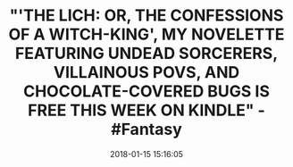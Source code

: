 ---
title: >-
  "'THE LICH: OR, THE CONFESSIONS OF A WITCH-KING', MY NOVELETTE FEATURING
  UNDEAD SORCERERS, VILLAINOUS POVS, AND CHOCOLATE-COVERED BUGS IS FREE THIS
  WEEK ON KINDLE" - #Fantasy
name: 'The Lich: Or, the Confessions of a Witch-King'
date: '2018-01-15 15:16:05'
buy_now: >-
  https://www.amazon.com/Lich-Confessions-Witch-King-Adam-Vine-ebook/dp/B01N0LZ6SB?SubscriptionId=AKIAIA5RBQIWQVTCUEUQ&tag=coldcutdeals-20&linkCode=xm2&camp=2025&creative=165953&creativeASIN=B01N0LZ6SB
description_markdown: |-
  The Lich: Or, the Confessions of a Witch-King

   
tweet_id_str: '952922341058719744'
price: ''
you_save: ''
asin: B01N0LZ6SB
image: 'https://images-na.ssl-images-amazon.com/images/I/41UjH6KDqhL.jpg'

---